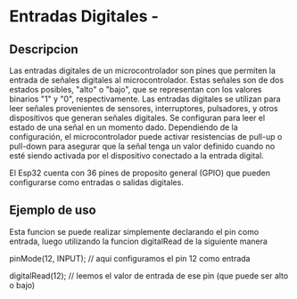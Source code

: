 # Entradas Digitales - 


## Descripcion

Las entradas digitales de un microcontrolador son pines que permiten la entrada de señales digitales al microcontrolador. Estas señales son de dos estados posibles, "alto" o "bajo", 
que se representan con los valores binarios "1" y "0", respectivamente. Las entradas digitales se utilizan para leer señales provenientes de sensores, interruptores, pulsadores, y 
otros dispositivos que generan señales digitales.
Se configuran para leer el estado de una señal en un momento dado. Dependiendo de la configuración, el microcontrolador puede activar resistencias de pull-up o pull-down para asegurar 
que la señal tenga un valor definido cuando no esté siendo activada por el dispositivo conectado a la entrada digital.

El Esp32 cuenta con 36 pines de proposito general (GPIO) que pueden configurarse como entradas o salidas digitales.

## Ejemplo de uso

Esta funcion se puede realizar simplemente declarando el pin como entrada, luego utilizando la funcion digitalRead de la siguiente manera

pinMode(12, INPUT); // aqui configuramos el pin 12 como entrada

digitalRead(12); // leemos el valor de entrada de ese pin (que puede ser alto o bajo)

